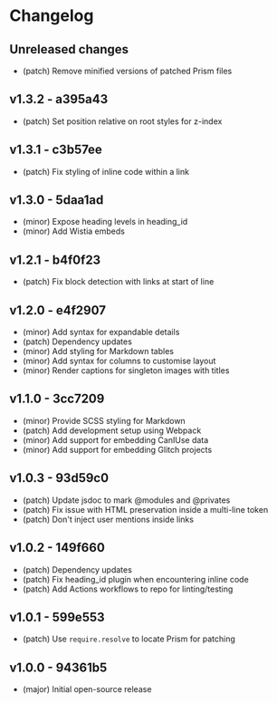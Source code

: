 # Changelog

## Unreleased changes

<!--
All changes being submitted through PRs should be added to this section.
Please add a new list item to the end of this section with a summary of the change.
Each list item should be prefixed with `(patch)` or `(minor)` or `(major)`.

See `PUBLISH.md` for instructions on how to publish a new version.
-->

- (patch) Remove minified versions of patched Prism files


## v1.3.2 - a395a43

- (patch) Set position relative on root styles for z-index


## v1.3.1 - c3b57ee

- (patch) Fix styling of inline code within a link


## v1.3.0 - 5daa1ad

- (minor) Expose heading levels in heading_id
- (minor) Add Wistia embeds


## v1.2.1 - b4f0f23

- (patch) Fix block detection with links at start of line


## v1.2.0 - e4f2907

- (minor) Add syntax for expandable details
- (patch) Dependency updates
- (minor) Add styling for Markdown tables
- (minor) Add syntax for columns to customise layout
- (minor) Render captions for singleton images with titles


## v1.1.0 - 3cc7209

- (minor) Provide SCSS styling for Markdown
- (patch) Add development setup using Webpack
- (minor) Add support for embedding CanIUse data
- (minor) Add support for embedding Glitch projects


## v1.0.3 - 93d59c0

- (patch) Update jsdoc to mark @modules and @privates
- (patch) Fix issue with HTML preservation inside a multi-line token
- (patch) Don't inject user mentions inside links


## v1.0.2 - 149f660

- (patch) Dependency updates
- (patch) Fix heading_id plugin when encountering inline code
- (patch) Add Actions workflows to repo for linting/testing


## v1.0.1 - 599e553

- (patch) Use `require.resolve` to locate Prism for patching


## v1.0.0 - 94361b5

- (major) Initial open-source release
